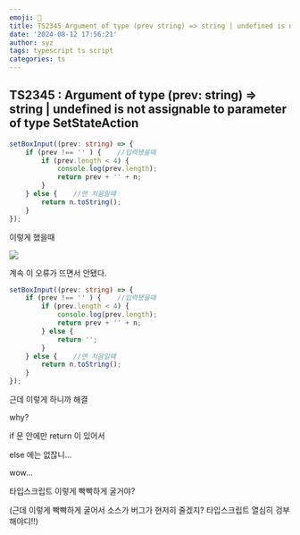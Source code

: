 ```yaml
---
emoji: 🚗
title: TS2345 Argument of type (prev string) => string | undefined is not assignable to parameter of type SetStateAction 어쩌구 타입스크립트 오류
date: '2024-08-12 17:56:21'
author: syz
tags: typescript ts script
categories: ts
---
```


## TS2345 : Argument of type (prev: string) => string | undefined is not assignable to parameter of type SetStateAction<string>

```ts
setBoxInput((prev: string) => {
    if (prev !== '' ) {    //입력됐을때
        if (prev.length < 4) {
            console.log(prev.length);
            return prev + '' + n;
        }
    } else {    //맨 처음일떄
        return n.toString();
    }
});
```
이렇게 했을때

<span class="gatsby-resp-image-wrapper" style="margin-left: inherit">
<style>
.gatsby-resp-image-wrapper {
    margin-left: inherit !important;
}
</style>
    <img src="/1.png" style="margin-left: inherit">
</span>


계속 이 오류가 뜨면서 안됐다. 

```ts
setBoxInput((prev: string) => {
    if (prev !== '' ) {    //입력됐을때
        if (prev.length < 4) {
            console.log(prev.length);
            return prev + '' + n;
        } else {
            return '';
        }
    } else {    //맨 처음일떄
        return n.toString();
    }
});
```
근데 이렇게 하니까 해결

why?

if 문 안에만 return 이 있어서

else 에는 없잖니...

wow... 

타입스크립트 이렇게 빡빡하게 굴거야?

(근데 이렇게 빡빡하게 굴어서 소스가 버그가 현저히 줄겠지? 타입스크립트 열심히 겅부해야디!!)